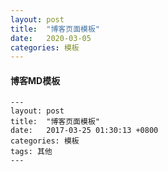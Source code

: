 ```yaml
---
layout: post
title:  "博客页面模板"
date:   2020-03-05 
categories: 模板
---
```

#### 博客MD模板
```
---
layout: post
title:  "博客页面模板"
date:   2017-03-25 01:30:13 +0800
categories: 模板
tags: 其他
---

```